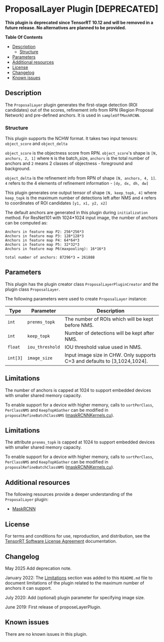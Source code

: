 # ProposalLayer Plugin [DEPRECATED]

**This plugin is deprecated since TensorRT 10.12 and will be removed in a future release. No alternatives are planned to be provided.**

**Table Of Contents**
- [Description](#description)
    * [Structure](#structure)
- [Parameters](#parameters)
- [Additional resources](#additional-resources)
- [License](#license)
- [Changelog](#changelog)
- [Known issues](#known-issues)

## Description

The `ProposalLayer` plugin generates the first-stage detection (ROI candidates) out of the scores, refinement info from RPN (Region Proposal Network) and pre-defined anchors. It is used in `sampleUffMaskRCNN`.

### Structure

This plugin supports the NCHW format. It takes two input tenosrs: `object_score` and `object_delta` 

`object_score` is the objectness score from RPN. `object_score`'s shape is `[N, anchors, 2, 1]` where `N` is the batch_size, `anchors` is the total number of anchors and `2` means 2 classes of objectness - foreground and background.

`object_delta` is the refinement info from RPN of shape `[N, anchors, 4, 1]`. `4` refers to the 4 elements of refinement information - `[dy, dx, dh, dw]`

This plugin generates one output tensor of shape `[N, keep_topk, 4]` where `keep_topk` is the maximum number of detections left after NMS and `4` refers to coordinates of ROI
candidates `[y1, x1, y2, x2]`

The default anchors are generated in this plugin during `initialization` method.
For ResNet101 with 1024*1024 input image, the number of anchors can be computed as:
```
Anchors in feature map P2: 256*256*3 
Anchors in feature map P3: 128*128*3
Anchors in feature map P4: 64*64*3
Anchors in feature map P5: 32*32*3
Anchors in feature map P6(maxpooling): 16*16*3  

total number of anchors: 87296*3 = 261888
```

## Parameters

This plugin has the plugin creator class `ProposalLayerPluginCreator` and the plugin class `ProposalLayer`.
  
The following parameters were used to create `ProposalLayer` instance:

| Type              | Parameter                        | Description
|-------------------|----------------------------------|--------------------------------------------------------
|`int`              |`prenms_topk`                     |The number of ROIs which will be kept before NMS. 
|`int`              |`keep_topk`                       |Number of detections will be kept after NMS.
|`float`            |`iou_threshold`                   |IOU threshold value used in NMS.
|`int[3]`           |`image_size`                      |Input image size in CHW. Only supports C=3 and defaults to [3,1024,1024].

## Limitations

The number of anchors is capped at 1024 to support embedded devices with smaller shared memory capacity.

To enable support for a device with higher memory, calls to `sortPerClass`, `PerClassNMS` and `KeepTopKGather` can be modified in `proposalRefineBatchClassNMS` ([maskRCNNKernels.cu](https://github.com/NVIDIA/TensorRT/blob/main/plugin/common/kernels/maskRCNNKernels.cu)).


## Limitations

The attribute `prenms_topk` is capped at 1024 to support embedded devices with smaller shared memory capacity.

To enable support for a device with higher memory, calls to `sortPerClass`, `PerClassNMS` and `KeepTopKGather` can be modified in `proposalRefineBatchClassNMS` ([maskRCNNKernels.cu](https://github.com/NVIDIA/TensorRT/blob/main/plugin/common/kernels/maskRCNNKernels.cu)).


## Additional resources

The following resources provide a deeper understanding of the `ProposalLayer` plugin:

- [MaskRCNN](https://github.com/matterport/Mask_RCNN)


## License

For terms and conditions for use, reproduction, and distribution, see the [TensorRT Software License Agreement](https://docs.nvidia.com/deeplearning/sdk/tensorrt-sla/index.html) 
documentation.


## Changelog

May 2025
Add deprecation note.

January 2022: The [Limitations](#limitations) section was added to this `README.md` file to document limitations of the plugin related to the maximum number of anchors it can support. 

July 2020: Add (optional) plugin parameter for specifying image size.

June 2019: First release of proposeLayerPlugin.


## Known issues

There are no known issues in this plugin.
